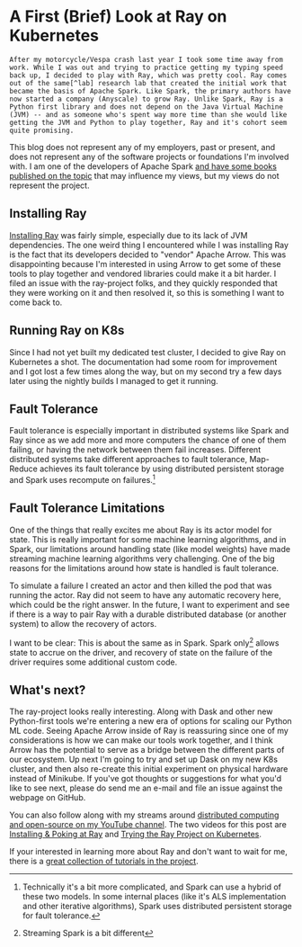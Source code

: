 # A First (Brief) Look at Ray on Kubernetes

	After my motorcycle/Vespa crash last year I took some time away from work. While I was out and trying to practice getting my typing speed back up, I decided to play with Ray, which was pretty cool. Ray comes out of the same[^lab] research lab that created the initial work that became the basis of Apache Spark. Like Spark, the primary authors have now started a company (Anyscale) to grow Ray. Unlike Spark, Ray is a Python first library and does not depend on the Java Virtual Machine (JVM) -- and as someone who's spent way more time than she would like getting the JVM and Python to play together, Ray and it's cohort seem quite promising.

This blog does not represent any of my employers, past or present, and does not represent any of the software projects or foundations I'm involved with. I am one of the developers of Apache Spark [and have some books published on the topic](https://amzn.to/2O6KYYH) that may influence my views, but my views do not represent the project.

## Installing Ray

[Installing Ray](https://docs.ray.io/en/latest/installation.html) was fairly simple, especially due to its lack of JVM dependencies. The one weird thing I encountered while I was installing Ray is the fact that its developers decided to "vendor" Apache Arrow. This was disappointing because I'm interested in using Arrow to get some of these tools to play together and vendored libraries could make it a bit harder. I filed an issue with the ray-project folks, and they quickly responded that they were working on it and then resolved it, so this is something I want to come back to.

## Running Ray on K8s

Since I had not yet built my dedicated test cluster, I decided to give Ray on Kubernetes a shot. The documentation had some room for improvement and I got lost a few times along the way, but on my second try a few days later using the nightly builds I managed to get it running.

## Fault Tolerance

Fault tolerance is especially important in distributed systems like Spark and Ray since as we add more and more computers the chance of one of them failing, or having the network between them fail increases. Different distributed systems take different approaches to fault tolerance, Map-Reduce achieves its fault tolerance by using distributed persistent storage and Spark uses recompute on failures.[^fault_tol]

## Fault Tolerance Limitations

One of the things that really excites me about Ray is its actor model for state. This is really important for some machine learning algorithms, and in Spark, our limitations around handling state (like model weights) have made streaming machine learning algorithms very challenging. One of the big reasons for the limitations around how state is handled is fault tolerance.

To simulate a failure I created an actor and then killed the pod that was running the actor. Ray did not seem to have any automatic recovery here, which could be the right answer. In the future, I want to experiment and see if there is a way to pair Ray with a durable distributed database (or another system) to allow the recovery of actors.


I want to be clear: This is about the same as in Spark. Spark only[^spark_state] allows state to accrue on the driver, and recovery of state on the failure of the driver requires some additional custom code.

## What's next?

The ray-project looks really interesting. Along with Dask and other new Python-first tools we're entering a new era of options for scaling our Python ML code. Seeing Apache Arrow inside of Ray is reassuring since one of my considerations is how we can make our tools work together, and I think Arrow has the potential to serve as a bridge between the different parts of our ecosystem. Up next I'm going to try and set up Dask on my new K8s cluster, and then also re-create this initial experiment on physical hardware instead of Minikube. If you've got thoughts or suggestions for what you'd like to see next, please do send me an e-mail and file an issue against the webpage on GitHub.

You can also follow along with my streams around [distributed computing and open-source on my YouTube channel](https://www.youtube.com/user/holdenkarau). The two videos for this post are [Installing & Poking at Ray](https://www.youtube.com/watch?v=WBNmF-wyAlE) and [Trying the Ray Project on Kubernetes](https://www.youtube.com/watch?v=IUI5okVvgbQ).

If your interested in learning more about Ray and don't want to wait for me, there is a [great collection of tutorials in the project](https://github.com/ray-project/).

[^lab]: Well… same-ish. It's technically a bit more complicated because of the way the professors choose to run their labs, but if you look at the advisors you'll notice a lot of overlap.

[^fault_tol]: Technically it's a bit more complicated, and Spark can use a hybrid of these two models. In some internal places (like it's ALS implementation and other iterative algorithms), Spark uses distributed persistent storage for fault tolerance.

[^spark_state]: Streaming Spark is a bit different